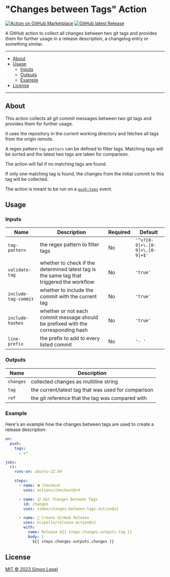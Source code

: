 # "Changes between Tags" Action

[![Action on GitHub Marketplace](https://img.shields.io/badge/action-marketplace-orange.svg?logo=github)](https://github.com/marketplace/actions/changes-between-tags)
[![GitHub latest Release](https://img.shields.io/github/v/release/simbo/changes-between-tags-action?logo=github)](https://github.com/simbo/changes-between-tags-action/releases)

A GitHub action to collect all changes between two git tags and provides them
for further usage in a release description, a changelog entry or something
similar.

---

<!-- TOC depthFrom:2 anchorMode:github.com -->

- [About](#about)
- [Usage](#usage)
  - [Inputs](#inputs)
  - [Outputs](#outputs)
  - [Example](#example)
- [License](#license)

<!-- /TOC -->

---

## About

This action collects all git commit messages between two git tags and provides
them for further usage.

It uses the repository in the current working directory and fetches all tags
from the origin remote.

A regex pattern `tag-pattern` can be defined to filter tags. Matching tags will
be sorted and the latest two tags are taken for comparison.

The action will fail if no matching tags are found.

If only one matching tag is found, the changes from the initial commit to this
tag will be collected.

The action is meant to be run on a
[`push:tags`](https://docs.github.com/en/actions/using-workflows/events-that-trigger-workflows#running-your-workflow-only-when-a-push-of-specific-tags-occurs)
event.

## Usage

### Inputs

| Name                 | Description                                                                               | Required | Default                        |
| -------------------- | ----------------------------------------------------------------------------------------- | -------- | ------------------------------ |
| `tag-pattern`        | the regex pattern to filter tags                                                          | No       | `'^v?[0-9]+\.[0-9]+\.[0-9]+$'` |
| `validate-tag`       | whether to check if the determined latest tag is the same tag that triggered the workflow | No       | `'true'`                       |
| `include-tag-commit` | whether to include the commit with the current tag                                        | No       | `'true'`                       |
| `include-hashes`     | whether or not each commit message should be prefixed with the corresponding hash         | No       | `'true'`                       |
| `line-prefix`        | the prefix to add to every listed commit                                                  | No       | `'- '`                         |

### Outputs

| Name      | Description                                         |
| --------- | --------------------------------------------------- |
| `changes` | collected changes as multiline string               |
| `tag`     | the current/latest tag that was used for comparison |
| `ref`     | the git reference that the tag was compared with    |

### Example

Here's an example how the changes between tags are used to create a release
description:

```yml
on:
  push:
    tags:
      - v*

jobs:
  ci:
    runs-on: ubuntu-22.04

    steps:
      - name: 🛎 Checkout
        uses: actions/checkout@v4

      - name: 📋 Get Changes between Tags
        id: changes
        uses: simbo/changes-between-tags-action@v1

      - name: 🎁 Create GitHub Release
        uses: ncipollo/release-action@v1
        with:
          name: Release ${{ steps.changes.outputs.tag }}
          body: |
            ${{ steps.changes.outputs.changes }}
```

## License

[MIT &copy; 2023 Simon Lepel](http://simbo.mit-license.org/2023/)
